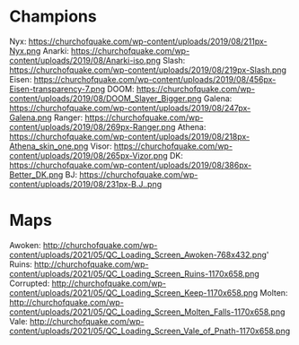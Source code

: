 # Champions 
Nyx: https://churchofquake.com/wp-content/uploads/2019/08/211px-Nyx.png
Anarki: https://churchofquake.com/wp-content/uploads/2019/08/Anarki-iso.png
Slash: https://churchofquake.com/wp-content/uploads/2019/08/219px-Slash.png
Eisen: https://churchofquake.com/wp-content/uploads/2019/08/456px-Eisen-transparency-7.png
DOOM: https://churchofquake.com/wp-content/uploads/2019/08/DOOM_Slayer_Bigger.png
Galena: https://churchofquake.com/wp-content/uploads/2019/08/247px-Galena.png
Ranger: https://churchofquake.com/wp-content/uploads/2019/08/269px-Ranger.png
Athena: https://churchofquake.com/wp-content/uploads/2019/08/218px-Athena_skin_one.png
Visor: https://churchofquake.com/wp-content/uploads/2019/08/265px-Vizor.png
DK: https://churchofquake.com/wp-content/uploads/2019/08/386px-Better_DK.png
BJ: https://churchofquake.com/wp-content/uploads/2019/08/231px-B.J..png

# Maps
Awoken: http://churchofquake.com/wp-content/uploads/2021/05/QC_Loading_Screen_Awoken-768x432.png'
Ruins: http://churchofquake.com/wp-content/uploads/2021/05/QC_Loading_Screen_Ruins-1170x658.png
Corrupted: http://churchofquake.com/wp-content/uploads/2021/05/QC_Loading_Screen_Keep-1170x658.png
Molten: http://churchofquake.com/wp-content/uploads/2021/05/QC_Loading_Screen_Molten_Falls-1170x658.png
Vale: http://churchofquake.com/wp-content/uploads/2021/05/QC_Loading_Screen_Vale_of_Pnath-1170x658.png